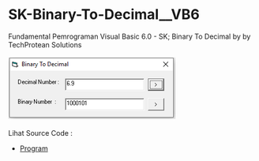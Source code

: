 # SK-Binary-To-Decimal__VB6
Fundamental Pemrograman Visual Basic 6.0 - SK; Binary To Decimal by  by TechProtean Solutions<br><br>
<img src="https://github.com/RizkyKhapidsyah/SK-Binary-To-Decimal__VB6/blob/main/result/001.PNG"><br><br>
Lihat Source Code : <br>
- <a href="https://github.com/RizkyKhapidsyah/SK-Binary-To-Decimal__VB6/blob/main/frmMain.frm">Program</a>

